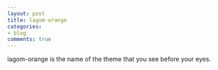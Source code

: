 ```yaml
---
layout: post
title: lagom-orange
categories:
- blog
comments: true
---
```

lagom-orange is the name of the theme that you see before your eyes. 